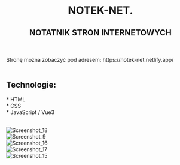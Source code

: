 <h1 align="center"> NOTEK-NET. </h >
<br />

<h2 align="center"> NOTATNIK STRON INTERNETOWYCH  </h2>
<br />
<br />
Stronę można zobaczyć pod adresem: https://notek-net.netlify.app/
<br />
<br />
<h2 align="left"> Technologie: </h2>
* HTML 
<br />
* CSS
<br />
* JavaScript / Vue3
<br />
<br />


![Screenshot_18](https://user-images.githubusercontent.com/105555319/184507635-e88696a7-4502-4133-96ae-d1d71711c4ca.png)
<br />
![Screenshot_9](https://user-images.githubusercontent.com/105555319/184506915-959d9f91-b142-4b09-82ab-59f0603087e4.png)
<br />
![Screenshot_16](https://user-images.githubusercontent.com/105555319/184507656-a8a478c3-c984-4e60-9275-9fcb4b2e53ec.png)
<br />
![Screenshot_17](https://user-images.githubusercontent.com/105555319/184507675-bb20be3b-19e6-4061-87fe-0e314d62fb3d.png)
<br />
![Screenshot_15](https://user-images.githubusercontent.com/105555319/184507701-a6fdf456-a04d-4049-88ad-9d2f4902bbbd.png)






